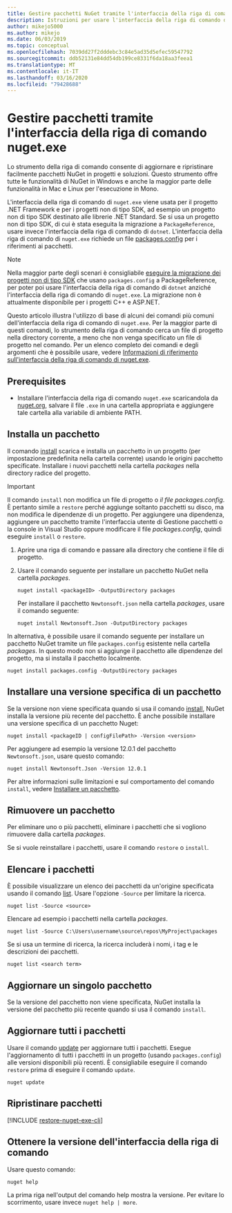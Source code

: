```yaml
---
title: Gestire pacchetti NuGet tramite l'interfaccia della riga di comando di nuget.exe
description: Istruzioni per usare l'interfaccia della riga di comando di nuget.exe insieme a pacchetti NuGet.
author: mikejo5000
ms.author: mikejo
ms.date: 06/03/2019
ms.topic: conceptual
ms.openlocfilehash: 7039dd27f2dddebc3c84e5ad35d5efec59547792
ms.sourcegitcommit: ddb52131e84dd54db199ce8331f6da18aa3feea1
ms.translationtype: MT
ms.contentlocale: it-IT
ms.lasthandoff: 03/16/2020
ms.locfileid: "79428688"
---
```

# <a name="manage-packages-using-the-nugetexe-cli"></a>Gestire pacchetti tramite l'interfaccia della riga di comando nuget.exe

Lo strumento della riga di comando consente di aggiornare e ripristinare facilmente pacchetti NuGet in progetti e soluzioni. Questo strumento offre tutte le funzionalità di NuGet in Windows e anche la maggior parte delle funzionalità in Mac e Linux per l'esecuzione in Mono.

L'interfaccia della riga di comando di `nuget.exe` viene usata per il progetto .NET Framework e per i progetti non di tipo SDK, ad esempio un progetto non di tipo SDK destinato alle librerie .NET Standard. Se si usa un progetto non di tipo SDK, di cui è stata eseguita la migrazione a `PackageReference`, usare invece l'interfaccia della riga di comando di `dotnet`. L'interfaccia della riga di comando di `nuget.exe` richiede un file [packages.config](../reference/packages-config.md) per i riferimenti ai pacchetti.

> [!NOTE]
> Nella maggior parte degli scenari è consigliabile [eseguire la migrazione dei progetti non di tipo SDK](../consume-packages/migrate-packages-config-to-package-reference.md) che usano `packages.config` a PackageReference, per poter poi usare l'interfaccia della riga di comando di `dotnet` anziché l'interfaccia della riga di comando di `nuget.exe`. La migrazione non è attualmente disponibile per i progetti C++ e ASP.NET.

Questo articolo illustra l'utilizzo di base di alcuni dei comandi più comuni dell'interfaccia della riga di comando di `nuget.exe`. Per la maggior parte di questi comandi, lo strumento della riga di comando cerca un file di progetto nella directory corrente, a meno che non venga specificato un file di progetto nel comando. Per un elenco completo dei comandi e degli argomenti che è possibile usare, vedere [Informazioni di riferimento sull'interfaccia della riga di comando di nuget.exe](../reference/nuget-exe-cli-reference.md).

## <a name="prerequisites"></a>Prerequisites

- Installare l'interfaccia della riga di comando `nuget.exe` scaricandola da [nuget.org](https://dist.nuget.org/win-x86-commandline/latest/nuget.exe), salvare il file `.exe` in una cartella appropriata e aggiungere tale cartella alla variabile di ambiente PATH.

## <a name="install-a-package"></a>Installa un pacchetto

Il comando [install](../reference/cli-reference/cli-ref-install.md) scarica e installa un pacchetto in un progetto (per impostazione predefinita nella cartella corrente) usando le origini pacchetto specificate. Installare i nuovi pacchetti nella cartella *packages* nella directory radice del progetto.

> [!IMPORTANT]
> Il comando `install` non modifica un file di progetto o *il file packages.config*. È pertanto simile a `restore` perché aggiunge soltanto pacchetti su disco, ma non modifica le dipendenze di un progetto. Per aggiungere una dipendenza, aggiungere un pacchetto tramite l'interfaccia utente di Gestione pacchetti o la console in Visual Studio oppure modificare il file *packages.config*, quindi eseguire `install` o `restore`.

1. Aprire una riga di comando e passare alla directory che contiene il file di progetto.

2. Usare il comando seguente per installare un pacchetto NuGet nella cartella *packages*.

    ```cli
    nuget install <packageID> -OutputDirectory packages
    ```

    Per installare il pacchetto `Newtonsoft.json` nella cartella *packages*, usare il comando seguente:

    ```cli
    nuget install Newtonsoft.Json -OutputDirectory packages
    ```

In alternativa, è possibile usare il comando seguente per installare un pacchetto NuGet tramite un file `packages.config` esistente nella cartella *packages*. In questo modo non si aggiunge il pacchetto alle dipendenze del progetto, ma si installa il pacchetto localmente.

```cli
nuget install packages.config -OutputDirectory packages
```

## <a name="install-a-specific-version-of-a-package"></a>Installare una versione specifica di un pacchetto

Se la versione non viene specificata quando si usa il comando [install](../reference/cli-reference/cli-ref-install.md), NuGet installa la versione più recente del pacchetto. È anche possibile installare una versione specifica di un pacchetto Nuget:

```cli
nuget install <packageID | configFilePath> -Version <version>
```

Per aggiungere ad esempio la versione 12.0.1 del pacchetto `Newtonsoft.json`, usare questo comando:

```cli
nuget install Newtonsoft.Json -Version 12.0.1
```

Per altre informazioni sulle limitazioni e sul comportamento del comando `install`, vedere [Installare un pacchetto](#install-a-package).

## <a name="remove-a-package"></a>Rimuovere un pacchetto

Per eliminare uno o più pacchetti, eliminare i pacchetti che si vogliono rimuovere dalla cartella *packages*.

Se si vuole reinstallare i pacchetti, usare il comando `restore` o `install`.

## <a name="list-packages"></a>Elencare i pacchetti

È possibile visualizzare un elenco dei pacchetti da un'origine specificata usando il comando [list](../reference/cli-reference/cli-ref-list.md). Usare l'opzione `-Source` per limitare la ricerca.

```cli
nuget list -Source <source>
```

Elencare ad esempio i pacchetti nella cartella *packages*.

```cli
nuget list -Source C:\Users\username\source\repos\MyProject\packages
```

Se si usa un termine di ricerca, la ricerca includerà i nomi, i tag e le descrizioni dei pacchetti.

```cli
nuget list <search term>
```

## <a name="update-an-individual-package"></a>Aggiornare un singolo pacchetto

Se la versione del pacchetto non viene specificata, NuGet installa la versione del pacchetto più recente quando si usa il comando `install`.

## <a name="update-all-packages"></a>Aggiornare tutti i pacchetti

Usare il comando [update](../reference/cli-reference/cli-ref-update.md) per aggiornare tutti i pacchetti. Esegue l'aggiornamento di tutti i pacchetti in un progetto (usando `packages.config`) alle versioni disponibili più recenti. È consigliabile eseguire il comando `restore` prima di eseguire il comando `update`.

```cli
nuget update
```

## <a name="restore-packages"></a>Ripristinare pacchetti

[!INCLUDE [restore-nuget-exe-cli](includes/restore-nuget-exe-cli.md)]

## <a name="get-the-cli-version"></a>Ottenere la versione dell'interfaccia della riga di comando

Usare questo comando:

```cli
nuget help
```

La prima riga nell'output del comando help mostra la versione. Per evitare lo scorrimento, usare invece `nuget help | more`.